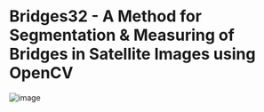# Bridges32 - A Method for Segmentation & Measuring of Bridges in Satellite Images using OpenCV

![image](readme_images/001.png)
